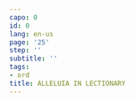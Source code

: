 ```yaml
---
capo: 0
id: 0
lang: en-us
page: '25'
step: ''
subtitle: ''
tags:
- ord
title: ALLELUIA IN LECTIONARY
---
```

